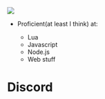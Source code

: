 <img src="https://cdn.discordapp.com/attachments/1103456230627876874/1103457545764479016/AboutMe.png">

- Proficient(at least I think) at:

  - Lua 
  - Javascript
  - Node.js
  - Web stuff


# Discord



<!--
**fireblast3228/fireblast3228** is a ✨ _special_ ✨ repository because its `README.md` (this file) appears on your GitHub profile.

Here are some ideas to get you started:

- 🔭 I’m currently working on ...
- 🌱 I’m currently learning ...
- 👯 I’m looking to collaborate on ...
- 🤔 I’m looking for help with ...
- 💬 Ask me about ...
- 📫 How to reach me: ...
- 😄 Pronouns: ...
- ⚡ Fun fact: ...
-->
